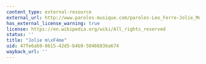 ```yaml
---
content_type: external-resource
external_url: http://www.paroles-musique.com/paroles-Leo_Ferre-Jolie_Mome-lyrics,p11149
has_external_license_warning: true
license: https://en.wikipedia.org/wiki/All_rights_reserved
status: ''
title: "Jolie m\xF4me"
uid: 47fe6ab9-8615-42d5-b4b9-50466836a674
wayback_url: ''
---
```

